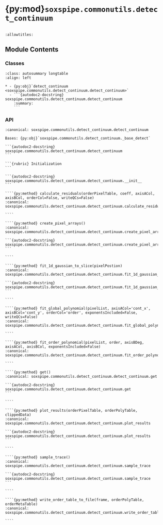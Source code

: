# {py:mod}`soxspipe.commonutils.detect_continuum`

```{py:module} soxspipe.commonutils.detect_continuum
```

```{autodoc2-docstring} soxspipe.commonutils.detect_continuum
:allowtitles:
```

## Module Contents

### Classes

````{list-table}
:class: autosummary longtable
:align: left

* - {py:obj}`detect_continuum <soxspipe.commonutils.detect_continuum.detect_continuum>`
  - ```{autodoc2-docstring} soxspipe.commonutils.detect_continuum.detect_continuum
    :summary:
    ```
````

### API

`````{py:class} detect_continuum(log, traceFrame, dispersion_map, settings=False, recipeSettings=False, recipeName=False, qcTable=False, productsTable=False, sofName=False, binx=1, biny=1, lampTag=False, locationSetIndex=False, orderPixelTable=False)
:canonical: soxspipe.commonutils.detect_continuum.detect_continuum

Bases: {py:obj}`soxspipe.commonutils.detect_continuum._base_detect`

```{autodoc2-docstring} soxspipe.commonutils.detect_continuum.detect_continuum
```

```{rubric} Initialization
```

```{autodoc2-docstring} soxspipe.commonutils.detect_continuum.detect_continuum.__init__
```

````{py:method} calculate_residuals(orderPixelTable, coeff, axisACol, axisBCol, orderCol=False, writeQCs=False)
:canonical: soxspipe.commonutils.detect_continuum.detect_continuum.calculate_residuals

````

````{py:method} create_pixel_arrays()
:canonical: soxspipe.commonutils.detect_continuum.detect_continuum.create_pixel_arrays

```{autodoc2-docstring} soxspipe.commonutils.detect_continuum.detect_continuum.create_pixel_arrays
```

````

````{py:method} fit_1d_gaussian_to_slice(pixelPostion)
:canonical: soxspipe.commonutils.detect_continuum.detect_continuum.fit_1d_gaussian_to_slice

```{autodoc2-docstring} soxspipe.commonutils.detect_continuum.detect_continuum.fit_1d_gaussian_to_slice
```

````

````{py:method} fit_global_polynomial(pixelList, axisACol='cont_x', axisBCol='cont_y', orderCol='order', exponentsIncluded=False, writeQCs=False)
:canonical: soxspipe.commonutils.detect_continuum.detect_continuum.fit_global_polynomial

````

````{py:method} fit_order_polynomial(pixelList, order, axisBDeg, axisACol, axisBCol, exponentsIncluded=False)
:canonical: soxspipe.commonutils.detect_continuum.detect_continuum.fit_order_polynomial

````

````{py:method} get()
:canonical: soxspipe.commonutils.detect_continuum.detect_continuum.get

```{autodoc2-docstring} soxspipe.commonutils.detect_continuum.detect_continuum.get
```

````

````{py:method} plot_results(orderPixelTable, orderPolyTable, clippedData)
:canonical: soxspipe.commonutils.detect_continuum.detect_continuum.plot_results

```{autodoc2-docstring} soxspipe.commonutils.detect_continuum.detect_continuum.plot_results
```

````

````{py:method} sample_trace()
:canonical: soxspipe.commonutils.detect_continuum.detect_continuum.sample_trace

```{autodoc2-docstring} soxspipe.commonutils.detect_continuum.detect_continuum.sample_trace
```

````

````{py:method} write_order_table_to_file(frame, orderPolyTable, orderMetaTable)
:canonical: soxspipe.commonutils.detect_continuum.detect_continuum.write_order_table_to_file

````

`````
